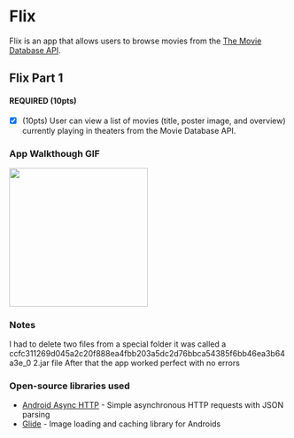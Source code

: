 # Flix
Flix is an app that allows users to browse movies from the [The Movie Database API](http://docs.themoviedb.apiary.io/#).

## Flix Part 1


#### REQUIRED (10pts)
- [X] (10pts) User can view a list of movies (title, poster image, and overview) currently playing in theaters from the Movie Database API.


### App Walkthough GIF

<img src="[https://i.imgur.com/Et6nc69.mp4](https://user-images.githubusercontent.com/107435965/191148625-c1df0b0d-fefc-4ff7-af82-68b5bff6b930.mov)" width=250><br>




### Notes
I had to delete two files from a special folder it was called a ccfc311269d045a2c20f888ea4fbb203a5dc2d76bbca54385f6bb46ea3b64a3e_0 2.jar file 
After that the app worked perfect with no errors 

### Open-source libraries used

- [Android Async HTTP](https://github.com/codepath/CPAsyncHttpClient) - Simple asynchronous HTTP requests with JSON parsing
- [Glide](https://github.com/bumptech/glide) - Image loading and caching library for Androids
